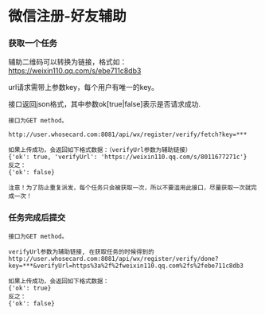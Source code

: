 # 微信注册-好友辅助

### 获取一个任务

辅助二维码可以转换为链接，格式如： https://weixin110.qq.com/s/ebe711c8db3

url请求需带上参数key，每个用户有唯一的key。

接口返回json格式，其中参数ok[true|false]表示是否请求成功.


```
接口为GET method。

http://user.whosecard.com:8081/api/wx/register/verify/fetch?key=***

如果上传成功，会返回如下格式数据：（verifyUrl参数为辅助链接）
{'ok': true, 'verifyUrl': 'https://weixin110.qq.com/s/8011677271c'}
反之：
{'ok': false}

注意！为了防止重复派发，每个任务只会被获取一次，所以不要滥用此接口，尽量获取一次就完成一次！
```

### 任务完成后提交

```
接口为GET method。

verifyUrl参数为辅助链接, 在获取任务的时候得到的
http://user.whosecard.com:8081/api/wx/register/verify/done?key=***&verifyUrl=https%3a%2f%2fweixin110.qq.com%2fs%2febe711c8db3

如果上传成功，会返回如下格式数据：
{'ok': true}
反之：
{'ok': false}
```


